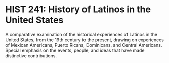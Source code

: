 # HIST 241: History of Latinos in the United States

A comparative examination of the historical experiences of Latinos in the United States, from the 19th century to the present, drawing on experiences of Mexican Americans, Puerto Ricans, Dominicans, and Central Americans. Special emphasis on the events, people, and ideas that have made distinctive contributions.